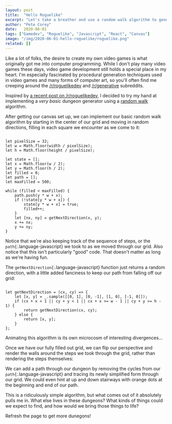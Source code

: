 ```yaml
---
layout: post
title:  "Hello Roguelike"
excerpt: "Let's take a breather and use a random walk algorithm to generate a roguelike-style dunegon in the browser."
author: "Pete Corey"
date:   2020-06-01
tags: ["Gamedev", "Roguelike", "Javascript", "React", "Canvas"]
image: "/img/2020-06-01-hello-roguelike/roguelike.png"
related: []
---
```


Like a lot of folks, the desire to create my own video games is what originally got me into computer programming. While I don't play many video games these days, video game development still holds a special place in my heart. I'm especially fascinated by procedural generation techniques used in video games and many forms of computer art, so you'll often find me creeping around the [/r/roguelikedev](https://www.reddit.com/r/roguelikedev/) and [/r/generative](https://www.reddit.com/r/generative/) subreddits.

Inspired by [a recent post on /r/roguelikedev](https://www.reddit.com/r/roguelikedev/comments/hhzszb/using_a_modified_drunkards_walk_to_generate_cave/), I decided to try my hand at implementing a _very basic_ dungeon generator using a [random walk](http://www.roguebasin.com/index.php?title=Random_Walk_Cave_Generation) algorithm.

After getting our canvas set up, we can implement our basic random walk algorithm by starting in the center of our grid and moving in random directions, filling in each square we encounter as we come to it:

<pre class='language-javascript'><code class='language-javascript'>
let pixelSize = 32;
let w = Math.floor(width / pixelSize);
let h = Math.floor(height / pixelSize);

let state = [];
let x = Math.floor(w / 2);
let y = Math.floor(h / 2);
let filled = 0;
let path = [];
let maxFilled = 500;

while (filled < maxFilled) {
    path.push(y * w + x);
    if (!state[y * w + x]) {
        state[y * w + x] = true;
        filled++;
    }
    let [nx, ny] = getNextDirection(x, y);
    x += nx;
    y += ny;
}
</code></pre>

Notice that we're also keeping track of the sequence of steps, or the `path`{:.language-javascript} we took to as we moved through our grid. Also notice that this isn't particularly "good" code. That doesn't matter as long as we're having fun.

The `getNextDirection`{:.language-javascript} function just returns a random direction, with a little added fanciness to keep our path from falling off our grid:

<pre class='language-javascript'><code class='language-javascript'>
let getNextDirection = (cx, cy) => {
    let [x, y] = _.sample([[0, 1], [0, -1], [1, 0], [-1, 0]]);
    if (cx + x < 1 || cy + y < 1 || cx + x >= w - 1 || cy + y >= h - 1) {
        return getNextDirection(cx, cy);
    } else {
        return [x, y];
    }
};
</code></pre>

Animating this algorithm is its own microcosm of interesting divergences...

<div id="one"></div>

Once we have our fully filled out grid, we can flip our perspective and render the walls around the steps we took through the grid, rather than rendering the steps themselves:

<div id="two"></div>

We can add a path through our dungeon by removing the cycles from our `path`{:.language-javascript} and tracing its newly simplified form through our grid. We could even hint at up and down stairways with orange dots at the beginning and end of our path.

<div id="three"></div>

This is a ridiculously simple algorithm, but what comes out of it absolutely pulls me in. What else lives in these dungeons? What kinds of things could we expect to find, and how would we bring those things to life?

Refresh the page to get more dunegons!

<script src="/js/2020-06-01-hello-roguelike/runtime-main.b70e5729.js"></script>
<script src="/js/2020-06-01-hello-roguelike/2.fb7ba099.chunk.js"></script>
<script src="/js/2020-06-01-hello-roguelike/main.df842370.chunk.js"></script>

<style>
canvas {
  width: 100%;
  height: 100%;
}
</style>
